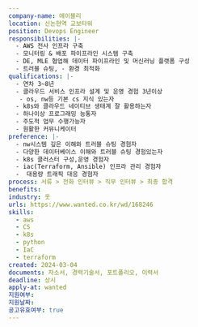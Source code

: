 ```yaml
---
company-name: 에이블리
location: 신논현역 교보타워
position: Devops Engineer
responsibilities: |-
  - AWS 전사 인프라 구축
  - 모니터링 & 배포 파이프라인 시스템 구축
  - DE, MLE 협업해 데이터 파이프라인 및 머신러닝 플랫폼 구성
  - 트러블 슈팅, - 환경 최적화
qualifications: |-
  - 연차 3~8년
  - 클라우드 서비스 인프라 설계 및 운영 경험 3년이상
   - os, nw등 기본 cs 지식 있는자
  - k8s와 클라우드 네이티브 생태계 잘 활용하는자
  - 하나이상 프로그래밍 능통자
  - 주도적 업무 수행가능자
  - 원활한 커뮤니케이터
preference: |-
  - nw시스템 깊은 이해와 트러블 슈팅 경험자
  - 다양한 데이터베이스 이해와 트러블 슈팅 경험있는자
  - k8s 클러스터 구성,운영 경험자
  - iac(Terraform, Ansible) 인프라 관리 경험자
  -  대용량 트래픽 대응 경험자
process: 서류 > 전화 인터뷰 > 직무 인터뷰 > 최종 합격
benefits: 
industry: 옷
urls: https://www.wanted.co.kr/wd/168246
skills:
  - aws
  - CS
  - k8s
  - python
  - IaC
  - terraform
created: 2024-03-04
documents: 자소서, 경력기술서, 포트폴리오, 이력서
deadline: 상시
apply-at: wanted
지원여부: 
지원날짜: 
공고유효여부: true
---
```

